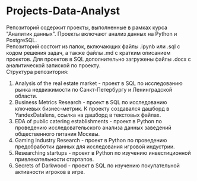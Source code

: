 # Projects-Data-Analyst
Репозиторий содержит проекты, выполненные в рамках курса "Аналитик данных". Проекты включают анализ данных на Python и PostgreSQL.  
Репозиторий состоит из папок, включающих файлы .ipynb или .sql с кодом решения задач, а также файлы .md  с кратким описанием проектов. Для проектов в SQL дополнительно загружены файлы .docx с аналитической запиской по проекту.  
Структура репозитория:  
1. Analysis of the real estate market - проект в SQL по исследованию рынка недвижимости по Санкт-Петербургу и Ленинградской области.  
2. Business Metrics Research - проект в SQL по исследованию ключевых бизнес-метрик. К проекту создавался дашборд в YandexDatalens, ссылка на дашборд в текстовых файлах.  
3. EDA of public catering establishments - проект в Python по проведению исследовательского анализа данных заведений общественного питания Москвы.  
4. Gaming Industry Research - проект в Python по проведению предобработки данных для исследования игровой индустрии.  
5. Researching startups - проект в Python по изучению инвестиционной привлекательности стартапов.  
6. Secrets of Darkwood - проект в SQL по изучению покупательной активности игроков в игре.
